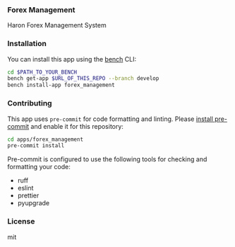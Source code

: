 ### Forex Management

Haron Forex Management System

### Installation

You can install this app using the [bench](https://github.com/frappe/bench) CLI:

```bash
cd $PATH_TO_YOUR_BENCH
bench get-app $URL_OF_THIS_REPO --branch develop
bench install-app forex_management
```

### Contributing

This app uses `pre-commit` for code formatting and linting. Please [install pre-commit](https://pre-commit.com/#installation) and enable it for this repository:

```bash
cd apps/forex_management
pre-commit install
```

Pre-commit is configured to use the following tools for checking and formatting your code:

- ruff
- eslint
- prettier
- pyupgrade

### License

mit
